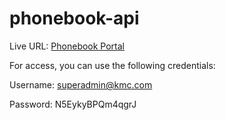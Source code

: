 ﻿# phonebook-api

Live URL: [Phonebook Portal](https://phonebook-portal-fdeipr5z4-irish-rivas-projects.vercel.app/login)

For access, you can use the following credentials:

Username: superadmin@kmc.com

Password: N5EykyBPQm4qgrJ
